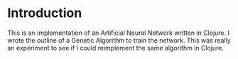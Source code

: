 # Introduction

This is an implementation of an Artificial Neural Network written in Clojure. I wrote the outline of a Genetic Algorithm to train the network. This was really an experiment to see if I could reimplement the same algorithm in Clojure.

